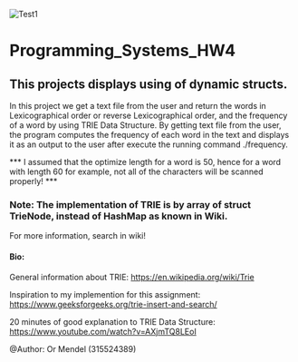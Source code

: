 ![Test1](https://koenig-media.raywenderlich.com/uploads/2016/10/SwiftAlgClub_TrieData-trie-5-yoda.png)
# Programming_Systems_HW4
## This projects displays using of dynamic structs.

In this project we get a text file from the user and return the words in Lexicographical order or reverse Lexicographical order, and the frequency of a word by using TRIE Data Structure.
By getting text file from the user, the program computes the frequency of each word in the text and displays it as an output to the user after execute the running command ./frequency.


*** I assumed that the optimize length for a word is 50, hence for a word with length 60 for example, not all of the characters will be scanned properly! ***

### Note: The implementation of TRIE is by array of struct TrieNode, instead of HashMap as known in Wiki.
For more information, search in wiki!

#### Bio:
General information about TRIE: https://en.wikipedia.org/wiki/Trie


Inspiration to my implemention for this assignment: https://www.geeksforgeeks.org/trie-insert-and-search/


20 minutes of good explanation to TRIE Data Structure: https://www.youtube.com/watch?v=AXjmTQ8LEoI



@Author: Or Mendel (315524389)
